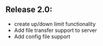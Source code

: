 Release 2.0:
-----------------
- create up/down limit functionality
- Add file transfer support to server
- Add config file support
